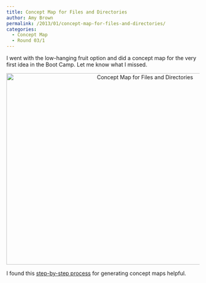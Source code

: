 ```yaml
---
title: Concept Map for Files and Directories
author: Amy Brown
permalink: /2013/01/concept-map-for-files-and-directories/
categories:
  - Concept Map
  - Round 03/1
---
```

I went with the low-hanging fruit option and did a concept map for the very first idea in the Boot Camp. Let me know what I missed.

<p style="text-align: center;">
  <a href="http://teaching.software-carpentry.org/wp-content/uploads/2013/01/filesConceptMap1.jpg"><img class="alignnone size-large wp-image-1504" alt="Concept Map for Files and Directories" src="http://teaching.software-carpentry.org/wp-content/uploads/2013/01/filesConceptMap1-1024x724.jpg" width="707" height="499" /></a>
</p>

<p style="text-align: left;">
  I found this <a href="http://www.udel.edu/chem/white/teaching/ConceptMap.html">step-by-step process</a> for generating concept maps helpful.
</p>
